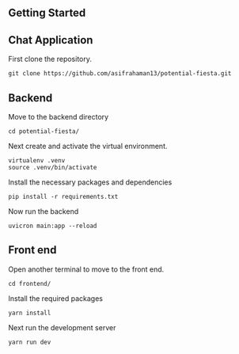 ## Getting Started
## Chat Application

First clone the repository.

```
git clone https://github.com/asifrahaman13/potential-fiesta.git
```

## Backend

Move to the backend directory
```
cd potential-fiesta/
```

Next create and activate the virtual environment. 

```
virtualenv .venv
source .venv/bin/activate
```
Install the necessary packages and dependencies

```
pip install -r requirements.txt
```

Now run the backend 

```
uvicron main:app --reload
```

## Front end 

Open another terminal to move to the front end.

```
cd frontend/
```

Install the required packages

```
yarn install
```

Next run the development server

```
yarn run dev
```